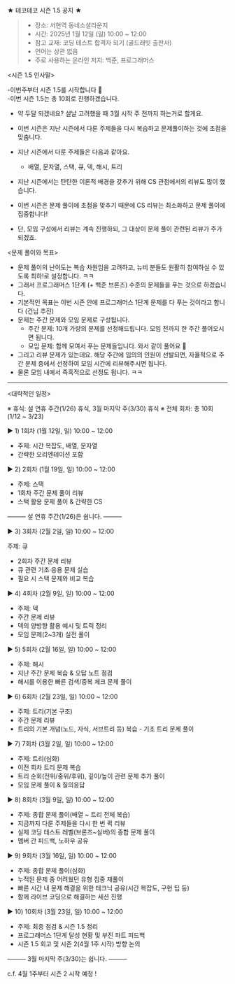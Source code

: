 ★ 테코테코 시즌 1.5 공지 ★

<Info>


> - 장소: 서현역 동네소셜라운지
> - 시간: 2025년 1월 12일 (일) 10:00 ~ 12:00
> - 참고 교재: 코딩 테스트 합격자 되기 (골드래빗 출판사)
> - 언어는 상관 없음
> - 주로 사용하는 온라인 저지: 백준, 프로그래머스


<시즌 1.5 인사말>

-이번주부터 시즌 1.5를 시작합니다 👏  
-이번 시즌 1.5는 총 10회로 진행하겠습니다.  
- 약 두달 되겠네요? 설날 고려했을 때 3월 시작 주 전까지 하는거로 할게요.  
- 이번 시즌은 지난 시즌에서 다룬 주제들을 다시 복습하고 문제풀이하는 것에 초점을 맞춥니다.  
- 지난 시즌에서 다룬 주제들은 다음과 같아요.  
   - 배열, 문자열, 스택, 큐, 덱, 해시, 트리  

- 지난 시즌에서는 탄탄한 이론적 배경을 갖추기 위해 CS 관점에서의 리뷰도 많이 했습니다.  
- 이번 시즌은 문제 풀이에 초점을 맞추기 때문에 CS 리뷰는 최소화하고 문제 풀이에 집중합니다!  
- 단, 모임 구성에서 리뷰는 계속 진행하되, 그 대상이 문제 풀이 관련된 리뷰가 주가 되겠죠.


<문제 풀이와 목표>

- 문제 풀이의 난이도는 복습 차원임을 고려하고, 뉴비 분들도 원활히 참여하실 수 있도록 최하!로 설정합니다. ㅋㅋ  
- 그래서 프로그래머스 1단계 (+ 백준 브론즈) 수준의 문제들을 푸는 것으로 하겠습니다.  
- 기본적인 목표는 이번 시즌 안에 프로그래머스 1단계 문제를 다 푸는 것이라고 합니다 (건님 추진)  
- 문제는 주간 문제와 모임 문제로 구성됩니다.  
   - 주간 문제: 10개 가량의 문제를 선정해드립니다. 모임 전까지 한 주간 풀어오시면 됩니다.  
   - 모임 문제: 함께 모여서 푸는 문제들입니다. 와서 같이 풀어요 💓  
- 그리고 리뷰 문제가 있는데요. 해당 주간에 임의의 인원이 선발되면, 자율적으로 주간 문제 중에서 선정하여 모임 시간에 리뷰해주시면 됩니다.  
- 물론 모임 내에서 즉흑적으로 선정도 됩니다. ㅋㅋ  

---

<대략적인 일정>

※ 휴식: 설 연휴 주간(1/26) 휴식, 3월 마지막 주(3/30) 휴식
※ 전체 회차: 총 10회 (1/12 ~ 3/23)

▶️ 1) 1회차 (1월 12일, 일) 10:00 ~ 12:00
   
- 주제: 시간 복잡도, 배열, 문자열  
- 간략한 오리엔테이션 포함

▶️ 2) 2회차 (1월 19일, 일) 10:00 ~ 12:00
   
- 주제: 스택  
- 1회차 주간 문제 풀이 리뷰  
- 스택 활용 문제 풀이 & 간략한 CS     

——— 설 연휴 주간(1/26)은 쉽니다. ———

▶️ 3) 3회차 (2월 2일, 일) 10:00 ~ 12:00
   
주제: 큐  
- 2회차 주간 문제 리뷰  
- 큐 관련 기초·응용 문제 실습  
- 필요 시 스택 문제와 비교 복습  

▶️ 4) 4회차 (2월 9일, 일) 10:00 ~ 12:00
   
- 주제: 덱  
- 주간 문제 리뷰  
- 덱의 양방향 활용 예시 및 트릭 정리  
- 모임 문제(2~3개) 실전 풀이  

▶️ 5) 5회차 (2월 16일, 일) 10:00 ~ 12:00
   
- 주제: 해시  
- 지난 주간 문제 복습 & 오답 노트 점검  
- 해시를 이용한 빠른 검색/중복 체크 문제 풀이    

▶️ 6) 6회차 (2월 23일, 일) 10:00 ~ 12:00
   
- 주제: 트리(기본 구조)  
- 주간 문제 리뷰  
- 트리의 기본 개념(노드, 자식, 서브트리 등) 복습 - 기초 트리 문제 풀이  

▶️ 7) 7회차 (3월 2일, 일) 10:00 ~ 12:00
   
- 주제: 트리(심화)  
- 이전 회차 트리 문제 복습  
- 트리 순회(전위/중위/후위), 깊이/높이 관련 문제 추가 풀이  
- 모임 문제 풀이 & 질의응답  

▶️ 8) 8회차 (3월 9일, 일) 10:00 ~ 12:00
   
- 주제: 종합 문제 풀이(배열 ~ 트리 전체 복습)  
- 지금까지 다룬 주제들을 다시 한 번 퀵 리뷰  
- 실제 코딩 테스트 레벨(브론즈~실버)의 종합 문제 풀이  
- 멤버 간 피드백, 노하우 공유  

▶️ 9) 9회차 (3월 16일, 일) 10:00 ~ 12:00
   
- 주제: 종합 문제 풀이(심화)  
- 누적된 문제 중 어려웠던 유형 집중 재풀이  
- 빠른 시간 내 문제 해결을 위한 테크닉 공유(시간 복잡도, 구현 팁 등)  
- 함께 라이브 코딩으로 해결하는 세션 진행  

▶️ 10) 10회차 (3월 23일, 일) 10:00 ~ 12:00
   
- 주제: 최종 점검 & 시즌 1.5 정리  
- 프로그래머스 1단계 달성 현황 및 부진 파트 피드백  
- 시즌 1.5 회고 및 시즌 2(4월 1주 시작) 방향 논의  
  
——— 3월 마지막 주(3/30)는 쉽니다. ———

c.f. 4월 1주부터 시즌 2 시작 예정 ! 
